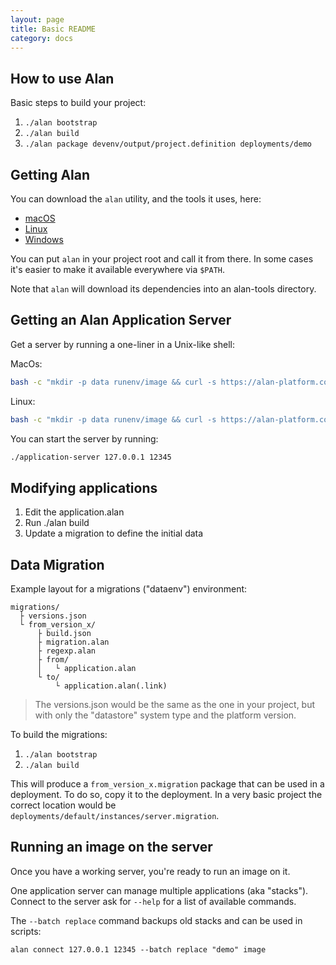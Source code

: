 ```yaml
---
layout: page
title: Basic README
category: docs
---
```



## How to use Alan
Basic steps to build your project:

1. `./alan bootstrap`
2. `./alan build`
3. `./alan package devenv/output/project.definition deployments/demo`


## Getting Alan
You can download the `alan` utility, and the tools it uses, here:

- [macOS](https://alan-platform.com/utils/latest/darwin-x64/utils.tar.gz)
- [Linux](https://alan-platform.com/utils/latest/linux-x64/utils.tar.gz)
- [Windows](https://alan-platform.com/utils/latest/windows-x64/utils.tar.gz)

You can put `alan` in your project root and call it from there. In some cases it's easier to make it available everywhere via `$PATH`. 

Note that `alan` will download its dependencies into an alan-tools directory. 



## Getting an Alan Application Server
Get a server by running a one-liner in a Unix-like shell:

MacOs:
```sh
bash -c "mkdir -p data runenv/image && curl -s https://alan-platform.com/utils/latest/darwin-x64/application-server.tar.gz | tar xzf - -C runenv/image && ln -s runenv/image/application-server application-server"
```
Linux:
```sh
bash -c "mkdir -p data runenv/image && curl -s https://alan-platform.com/utils/latest/linux-x64/application-server.tar.gz | tar xzf - -C runenv/image && ln -s runenv/image/application-server application-server"
```

You can start the server by running:
```sh
./application-server 127.0.0.1 12345
```



## Modifying applications

1. Edit the application.alan
2. Run ./alan build
3. Update a migration to define the initial data



## Data Migration
Example layout for a migrations ("dataenv") environment:

```
migrations/
  ├ versions.json
  └ from_version_x/
      ├ build.json
      ├ migration.alan
      ├ regexp.alan
      ├ from/
      │   └ application.alan
      └ to/
          └ application.alan(.link)
```

> The versions.json would be the same as the one in your project, but with only the "datastore" system type and the platform version.

To build the migrations:

1. `./alan bootstrap`
2. `./alan build`

This will produce a `from_version_x.migration` package that can be used in a deployment. To do so, copy it to the deployment. In a very basic project the correct location would be `deployments/default/instances/server.migration`.



## Running an image on the server
Once you have a working server, you're ready to run an image on it.

One application server can manage multiple applications (aka "stacks").
Connect to the server ask for `--help` for a list of available commands.

The `--batch replace` command backups old stacks and can be used in scripts:

```
alan connect 127.0.0.1 12345 --batch replace "demo" image
```
